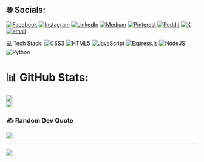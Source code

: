 
## 🌐 Socials:
[![Facebook](https://img.shields.io/badge/Facebook-%231877F2.svg?logo=Facebook&logoColor=white)](https://facebook.com/siamxdev) [![Instagram](https://img.shields.io/badge/Instagram-%23E4405F.svg?logo=Instagram&logoColor=white)](https://instagram.com/siam.the.fox) [![LinkedIn](https://img.shields.io/badge/LinkedIn-%230077B5.svg?logo=linkedin&logoColor=white)](https://linkedin.com/in/siamxdev) [![Medium](https://img.shields.io/badge/Medium-12100E?logo=medium&logoColor=white)](https://medium.com/@siamxdev) [![Pinterest](https://img.shields.io/badge/Pinterest-%23E60023.svg?logo=Pinterest&logoColor=white)](https://pinterest.com/siamxdev) [![Reddit](https://img.shields.io/badge/Reddit-%23FF4500.svg?logo=Reddit&logoColor=white)](https://reddit.com/user/siamxdev) [![X](https://img.shields.io/badge/X-black.svg?logo=X&logoColor=white)](https://x.com/siamxdev) [![email](https://img.shields.io/badge/Email-D14836?logo=gmail&logoColor=white)](mailto:siam38707@gmail.com) 

💻 Tech Stack:
![CSS3](https://img.shields.io/badge/css3-%231572B6.svg?style=for-the-badge&logo=css3&logoColor=white) ![HTML5](https://img.shields.io/badge/html5-%23E34F26.svg?style=for-the-badge&logo=html5&logoColor=white) ![JavaScript](https://img.shields.io/badge/javascript-%23323330.svg?style=for-the-badge&logo=javascript&logoColor=%23F7DF1E) ![Express.js](https://img.shields.io/badge/express.js-%23404d59.svg?style=for-the-badge&logo=express&logoColor=%2361DAFB) ![NodeJS](https://img.shields.io/badge/node.js-6DA55F?style=for-the-badge&logo=node.js&logoColor=white)
![Python](https://img.shields.io/badge/python-3670A0?style=for-the-badge&logo=python&logoColor=ffdd54) 
# 📊 GitHub Stats:
![](https://nirzak-streak-stats.vercel.app/?user=Siam38&theme=dark&hide_border=false)<br/>
![](https://github-readme-stats.vercel.app/api/top-langs/?username=Siam38&theme=dark&hide_border=false&include_all_commits=true&count_private=true&layout=compact)

### ✍️ Random Dev Quote
![](https://quotes-github-readme.vercel.app/api?type=vetical&theme=radical)

---
[![](https://visitcount.itsvg.in/api?id=Siam38&icon=0&color=0)](https://visitcount.itsvg.in)

<!-- Proudly created with GPRM ( https://gprm.itsvg.in ) -->
